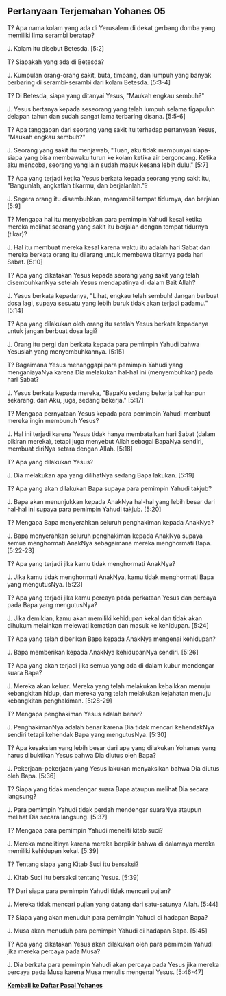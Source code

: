 ﻿## Pertanyaan Terjemahan Yohanes 05 ##

T? Apa nama kolam yang ada di Yerusalem di dekat gerbang domba yang memiliki lima serambi beratap?

J. Kolam itu disebut Betesda. [5:2]

T? Siapakah yang ada di Betesda?

J. Kumpulan orang-orang sakit, buta, timpang, dan lumpuh yang banyak berbaring di serambi-serambi dari kolam Betesda. [5:3-4]

T? Di Betesda, siapa yang ditanyai Yesus, "Maukah engkau sembuh?"

J. Yesus bertanya kepada seseorang yang telah lumpuh selama tigapuluh delapan tahun dan sudah sangat lama terbaring disana. [5:5-6]

T? Apa tanggapan dari seorang yang sakit itu terhadap pertanyaan Yesus, "Maukah engkau sembuh?"

J. Seorang yang sakit itu menjawab, "Tuan, aku tidak mempunyai siapa-siapa yang bisa membawaku turun ke kolam ketika air bergoncang. Ketika aku mencoba, seorang yang lain sudah masuk kesana lebih dulu." [5:7]

T? Apa yang terjadi ketika Yesus berkata kepada seorang yang sakit itu, "Bangunlah, angkatlah tikarmu, dan berjalanlah."?

J. Segera orang itu disembuhkan, mengambil tempat tidurnya, dan berjalan [5:9]

T? Mengapa hal itu menyebabkan para pemimpin Yahudi kesal ketika mereka melihat seorang yang sakit itu berjalan dengan tempat tidurnya (tikar)?

J. Hal itu membuat mereka kesal karena waktu itu adalah hari Sabat dan mereka berkata orang itu dilarang untuk membawa tikarnya pada hari Sabat. [5:10]

T? Apa yang dikatakan Yesus kepada seorang yang sakit yang telah disembuhkanNya setelah Yesus mendapatinya di dalam Bait Allah?

J. Yesus berkata kepadanya, "Lihat, engkau telah sembuh! Jangan berbuat dosa lagi, supaya sesuatu yang lebih buruk tidak akan terjadi padamu." [5:14]

T? Apa yang dilakukan oleh orang itu setelah Yesus berkata kepadanya untuk jangan berbuat dosa lagi?

J. Orang itu pergi dan berkata kepada para pemimpin Yahudi bahwa Yesuslah yang menyembuhkannya. [5:15]

T? Bagaimana Yesus menanggapi para pemimpin Yahudi yang menganiayaNya karena Dia melakukan hal-hal ini (menyembuhkan) pada hari Sabat?

J. Yesus berkata kepada mereka, "BapaKu sedang bekerja bahkanpun sekarang, dan Aku, juga, sedang bekerja." [5:17]

T? Mengapa pernyataan Yesus kepada para pemimpin Yahudi membuat mereka ingin membunuh Yesus?

J. Hal ini terjadi karena Yesus tidak hanya membatalkan hari Sabat (dalam pikiran mereka), tetapi juga menyebut Allah sebagai BapaNya sendiri, membuat diriNya setara dengan Allah. [5:18]

T? Apa yang dilakukan Yesus?

J. Dia melakukan apa yang dilihatNya sedang Bapa lakukan. [5:19]

T? Apa yang akan dilakukan Bapa supaya para pemimpin Yahudi takjub?

J. Bapa akan menunjukkan kepada AnakNya hal-hal yang lebih besar dari hal-hal ini supaya para pemimpin Yahudi takjub. [5:20]

T? Mengapa Bapa menyerahkan seluruh penghakiman kepada AnakNya?

J. Bapa menyerahkan seluruh penghakiman kepada AnakNya supaya semua menghormati AnakNya sebagaimana mereka menghormati Bapa. [5:22-23]

T? Apa yang terjadi jika kamu tidak menghormati AnakNya?

J. Jika kamu tidak menghormati AnakNya, kamu tidak menghormati Bapa yang mengutusNya. [5:23]

T? Apa yang terjadi jika kamu percaya pada perkataan Yesus dan percaya pada Bapa yang mengutusNya?

J. Jika demikian, kamu akan memiliki kehidupan kekal dan tidak akan dihukum melainkan melewati kematian dan masuk ke kehidupan. [5:24]

T? Apa yang telah diberikan Bapa kepada AnakNya mengenai kehidupan?

J. Bapa memberikan kepada AnakNya kehidupanNya sendiri. [5:26]

T? Apa yang akan terjadi jika semua yang ada di dalam kubur mendengar suara Bapa?

J. Mereka akan keluar. Mereka yang telah melakukan kebaikkan menuju kebangkitan hidup, dan mereka yang telah melakukan kejahatan menuju kebangkitan penghakiman. [5:28-29]

T? Mengapa penghakiman Yesus adalah benar?

J. PenghakimanNya adalah benar karena Dia tidak mencari kehendakNya sendiri tetapi kehendak Bapa yang mengutusNya. [5:30]

T? Apa kesaksian yang lebih besar dari apa yang dilakukan Yohanes yang harus dibuktikan Yesus bahwa Dia diutus oleh Bapa?

J. Pekerjaan-pekerjaan yang Yesus lakukan menyaksikan bahwa Dia diutus oleh Bapa. [5:36]

T? Siapa yang tidak mendengar suara Bapa ataupun melihat Dia secara langsung?

J. Para pemimpin Yahudi tidak perdah mendengar suaraNya ataupun melihat Dia secara langsung. [5:37]

T? Mengapa para pemimpin Yahudi meneliti kitab suci?

J. Mereka menelitinya karena mereka berpikir bahwa di dalamnya mereka memiliki kehidupan kekal. [5:39]

T? Tentang siapa yang Kitab Suci itu bersaksi?

J. Kitab Suci itu bersaksi tentang Yesus. [5:39]

T? Dari siapa para pemimpin Yahudi tidak mencari pujian?

J. Mereka tidak mencari pujian yang datang dari satu-satunya Allah. [5:44]

T? Siapa yang akan menuduh para pemimpin Yahudi di hadapan Bapa?

J. Musa akan menuduh para pemimpin Yahudi di hadapan Bapa. [5:45]

T? Apa yang dikatakan Yesus akan dilakukan oleh para pemimpin Yahudi jika mereka percaya pada Musa?

J. Dia berkata para pemimpin Yahudi akan percaya pada Yesus jika mereka percaya pada Musa karena Musa menulis mengenai Yesus. [5:46-47]

__[Kembali ke Daftar Pasal Yohanes](./)__

